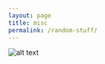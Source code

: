 ```yaml
---
layout: page
title: misc
permalink: /random-stuff/
---
```


![alt text](http://netdna.webdesignerdepot.com/uploads/2012/06/112.jpg)